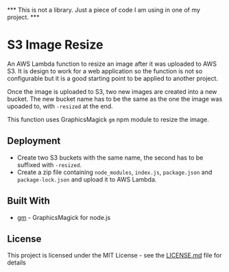*** This is not a library. Just a piece of code I am using in one of my project. ***

# S3 Image Resize

An AWS Lambda function to resize an image after it was uploaded to AWS S3.
It is design to work for a web application so the function is not so configurable
but it is a good starting point to be applied to another project.

Once the image is uploaded to S3, two new images are created into a new bucket.
The new bucket name has to be the same as the one the image was upoaded to, with
`-resized` at the end.

This function uses GraphicsMagick `gm` npm module to resize the image.

## Deployment

- Create two S3 buckets with the same name, the second has to be suffixed with `-resized`.
- Create a zip file containing `node_modules`, `index.js`, `package.json` and
`package-lock.json` and upload it to AWS Lambda.

## Built With

* [gm](http://aheckmann.github.io/gm/) - GraphicsMagick for node.js

## License

This project is licensed under the MIT License - see the [LICENSE.md](LICENSE.md) file for details
